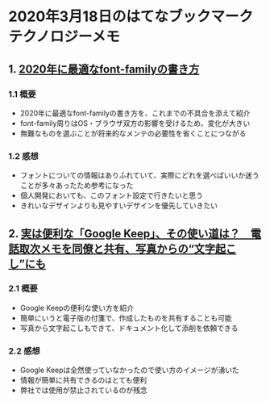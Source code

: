 # 2020年3月18日のはてなブックマークテクノロジーメモ

## 1. [2020年に最適なfont-familyの書き方](https://ics.media/entry/200317/)

### 1.1 概要

- 2020年に最適なfont-familyの書き方を、これまでの不具合を添えて紹介
- font-family周りはOS・ブラウザ双方の影響を受けるため、変化が大きい
- 無難なものを選ぶことが将来的なメンテの必要性を省くことにつながる

### 1.2 感想

- フォントについての情報はありふれていて、実際にどれを選べばいいか迷うことが多々あったため参考になった
- 個人開発においても、このフォント設定で行きたいと思う
- きれいなデザインよりも見やすいデザインを優先していきたい

## 2. [実は便利な「Google Keep」、その使い道は？　電話取次メモを同僚と共有、写真からの“文字起こし”にも](https://internet.watch.impress.co.jp/docs/column/gsuite_tips/1241227.html)

### 2.1 概要

- Google Keepの便利な使い方を紹介
- 簡単にいうと電子版の付箋で、作成したものを共有することも可能
- 写真から文字起こしもできて、ドキュメント化して添削を依頼できる

### 2.2 感想

- Google Keepは全然使っていなかったので使い方のイメージが湧いた
- 情報が簡単に共有できるのはとても便利
- 弊社では使用が禁止されているのが残念
